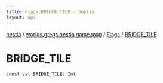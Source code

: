 ```yaml
---
title: Flags.BRIDGE_TILE - hestia
layout: api
---
```


<div class='api-docs-breadcrumbs'><a href="../../index.html">hestia</a> / <a href="../index.html">worlds.gregs.hestia.game.map</a> / <a href="index.html">Flags</a> / <a href="./-b-r-i-d-g-e_-t-i-l-e.html">BRIDGE_TILE</a></div>

# BRIDGE_TILE

<div class="signature"><code><span class="keyword">const</span> <span class="keyword">val </span><span class="identifier">BRIDGE_TILE</span><span class="symbol">: </span><a href="https://kotlinlang.org/api/latest/jvm/stdlib/kotlin/-int/index.html"><span class="identifier">Int</span></a></code></div>
